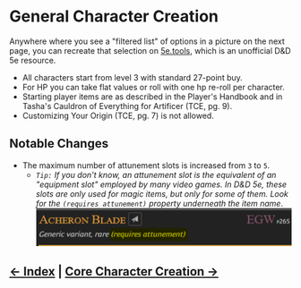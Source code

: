 # General Character Creation

Anywhere where you see a "filtered list" of options in a picture on the next page, you can recreate that selection on [5e.tools](https://5e.tools), which is an unofficial D&D 5e resource.

* All characters start from level 3 with standard 27-point buy.
* For HP you can take flat values or roll with one hp re-roll per character.
* Starting player items are as described in the Player's Handbook and in Tasha's Cauldron of Everything for Artificer (TCE, pg. 9).
* Customizing Your Origin (TCE, pg. 7) is not allowed.

## Notable Changes

* The maximum number of attunement slots is increased from `3` to `5`.
  * *`Tip:` If you don't know, an attunement slot is the equivalent of an "equipment slot" employed by many video games. In D&D 5e, these slots are only used for magic items, but only for some of them. Look for the `(requires attunement)` property underneath the item name*.
  ![](../assets/attunement_required.png)

## [← Index](0_creation_index.md) | [Core Character Creation →](2_core_character_creation.md)
